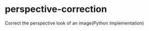 perspective-correction
======================

Correct the perspective look of an image(Python Implementation)
